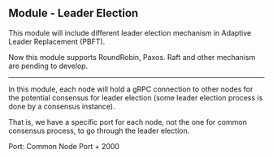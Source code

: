## Module - Leader Election

This module will include different leader election mechanism in Adaptive Leader Replacement (PBFT).

Now this module supports RoundRobin, Paxos. Raft and other mechanism are pending to develop.

---
In this module, each node will hold a gRPC connection to other nodes for the potential consensus for leader election (some leader election process is done by a consensus instance).

That is, we have a specific port for each node, not the one for common consensus process, to go through the leader election.

Port: Common Node Port + 2000